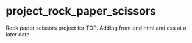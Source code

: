 # project_rock_paper_scissors
Rock paper scissors project for TOP. Adding front end html and css at a later date.
